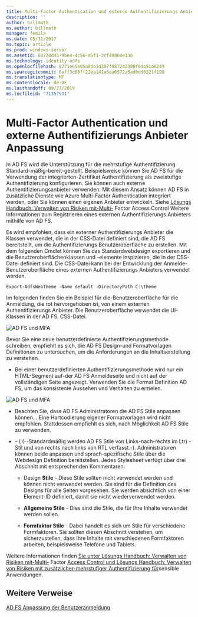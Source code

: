 ```yaml
---
title: Multi-Factor Authentication und externe Authentifizierungs Anbieter Anpassung
description: ''
author: billmath
ms.author: billmath
manager: femila
ms.date: 05/31/2017
ms.topic: article
ms.prod: windows-server
ms.assetid: 08724d45-9be4-4c56-a5f1-2cf40864e136
ms.technology: identity-adfs
ms.openlocfilehash: 8271e65e05a8da1d397f087242308f04a51a6249
ms.sourcegitcommit: 6aff3d88ff22ea141a6ea6572a5ad8dd6321f199
ms.translationtype: MT
ms.contentlocale: de-DE
ms.lasthandoff: 09/27/2019
ms.locfileid: "71357931"
---
```

# <a name="multi-factor-authentication-and-external-authentication-providers-customization"></a>Multi-Factor Authentication und externe Authentifizierungs Anbieter Anpassung 



In AD FS wird die Unterstützung für die mehrstufige Authentifizierung Standard\-mäßig\-bereit\-gestellt. Beispielsweise können Sie AD FS für die Verwendung der integrierten\-Zertifikat Authentifizierung als zweistufige Authentifizierung konfigurieren. Sie können auch externe Authentifizierungsanbieter verwenden. Mit diesem Ansatz können AD FS in zusätzliche Dienste wie Azure Multi-Factor Authentication integriert werden, oder Sie können einen eigenen Anbieter entwickeln. Siehe [Lösungs Handbuch: Verwalten von Risiken mit\-Multi-](https://technet.microsoft.com/library/dn280937.aspx) Factor Access Control Weitere Informationen zum Registrieren eines externen Authentifizierungs Anbieters mithilfe von AD FS.  
  
Es wird empfohlen, dass ein externer Authentifizierungs Anbieter die Klassen verwendet, die in der CSS-Datei definiert sind, die AD FS bereitstellt, um die Authentifizierungs Benutzeroberfläche zu erstellen. Mit dem folgenden Cmdlet können Sie das Standardwebdesign exportieren und die Benutzeroberflächenklassen und -elemente inspizieren, die in der CSS-Datei definiert sind. Die CSS-Datei kann bei der Entwicklung der Anmelde\-Benutzeroberfläche eines externen Authentifizierungs Anbieters verwendet werden.  
  

    Export-AdfsWebTheme -Name default -DirectoryPath C:\theme  
 
  
Im folgenden finden Sie ein Beispiel für die\-Benutzeroberfläche für die Anmeldung, die rot hervorgehoben ist, von einem externen Authentifizierungs Anbieter. Die Benutzeroberfläche verwendet die UI-Klassen in der AD FS. CSS-Datei.  
  
![AD FS und MFA](media/AD-FS-user-sign-in-customization/ADFS_Blue_Custom8.png)  
  
Bevor Sie eine neue benutzerdefinierte Authentifizierungsmethode schreiben, empfiehlt es sich, die AD FS Design-und Formatvorlagen Definitionen zu untersuchen, um die Anforderungen an die Inhaltserstellung zu verstehen.  
  
-   Bei einer benutzerdefinierten Authentifizierungsmethode wird nur ein HTML-Segment auf\-der AD FS Anmeldeseite und nicht auf der vollständigen Seite angezeigt. Verwenden Sie die Format Definition AD FS, um das konsistente Aussehen und Verhalten zu erzielen.  
  
![AD FS und MFA](media/AD-FS-user-sign-in-customization/ADFS_Blue_Custom9.png)  
  
-   Beachten Sie, dass AD FS Administratoren die AD FS Stile anpassen können. . Eine Hartcodierung eigener Formatvorlagen wird nicht empfohlen. Stattdessen empfiehlt es sich, nach Möglichkeit AD FS Stile zu verwenden.  
  
-   \- \( \(\-\-Standardmäßig werden AD FS Stile von Links\-nach\-rechts im Ltr\) -Stil und von rechts nach links von RTL verfasst.\-\). Administratoren können beide anpassen und sprach\-spezifische Stile über die Webdesign Definition bereitstellen. Jedes Stylesheet verfügt über drei Abschnitt mit entsprechenden Kommentaren:  
  
    -   Design **Stile** \- Diese Stile sollten nicht verwendet werden und können nicht verwendet werden. Sie sind für die Definition des Designs für alle Seiten vorgesehen. Sie werden absichtlich von einer Element-ID definiert, damit sie nicht wiederverwendet werden.  
  
    -   **Allgemeine Stile** \- Dies sind die Stile, die für Ihre Inhalte verwendet werden sollen.  
  
    -   **Formfaktor Stile** \- Dabei handelt es sich um Stile für verschiedene Formfaktoren. Sie sollten diesen Abschnitt verstehen, um sicherzustellen, dass Ihre Inhalte mit verschiedenen Formfaktoren arbeiten, beispielsweise Telefone und Tablets.  
  
Weitere Informationen finden [Sie unter Lösungs Handbuch: Verwalten von Risiken mit\-Multi-](https://technet.microsoft.com/library/dn280937.aspx) Factor [Access Control und Lösungs Handbuch: Verwalten von Risiken mit zusätzlicher\-mehrstufiger Authentifizierung für](https://tnstage.redmond.corp.microsoft.com/library/dn280949.aspx)sensible Anwendungen.  

## <a name="additional-references"></a>Weitere Verweise 
[AD FS Anpassung der Benutzeranmeldung](AD-FS-user-sign-in-customization.md) 
